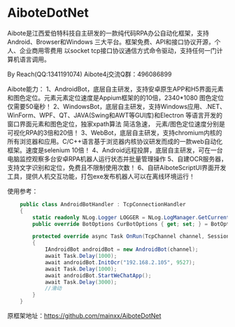 # AiboteDotNet
Aibote是江西爱伯特科技自主研发的一款纯代码RPA办公自动化框架，支持Android、Browser和Windows 三大平台。框架免费、API和接口协议开源，个人、企业商用零费用 以socket tcp接口协议通信方式命令驱动，支持任何一门计算机语言调用。

By Reach(QQ:1341191074) Aibote4j交流Q群：496086899

Aibote能力：
        1、AndroidBot，底层自主研发，支持安卓原生APP和H5界面元素和图色定位。元素元素定位速度是Appium框架的的10倍，2340*1080 图色定位仅需要50毫秒！
        2、WindowsBot，底层自主研发，支持Windows应用、.NET、WinForm、WPF、QT、JAVA(Swing和AWT等GUI库)和Electron 等语言开发的窗口界面元素和图色定位，独家xpath算法 简洁急速，
        元素/图色定位速度分别是可视化RPA的3倍和20倍！
        3、WebBot，底层自主研发，支持chromium内核的所有浏览器和应用。C/C++语言基于浏览器内核协议研发而成的一款web自动化框架。速度是selenium 10倍！
        4、Android远程投屏，底层自主研发，可在一台电脑监控观察多台安卓RPA机器人运行状态并批量管理操作
        5、自建OCR服务器，支持文字识别和定位，免费且不限制使用次数！
        6、自研AiboteScriptUI界面开发工具，提供人机交互功能，打包exe发布机器人可以在离线环境运行！


使用参考：
``` C#
    public class AndroidBotHandler : TcpConnectionHandler
    {
        static readonly NLog.Logger LOGGER = NLog.LogManager.GetCurrentClassLogger();
        public override BotOptions CurBotOptions { get; set; } = BotOptions.AndroidBot;

        protected override async Task OnRun(TcpChannel channel, Session session)
        {
            IAndroidBot androidBot = new AndroidBot(channel);
            await Task.Delay(1000);
            await androidBot.InitOcr("192.168.2.105", 9527);
            await Task.Delay(1000);
            await androidBot.StartWeChatApp();
            await Task.Delay(3000);
            //滑动
        }
    }
```

原框架地址：https://github.com/mainxx/AiboteDotNet